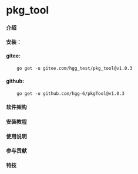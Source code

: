 # pkg_tool

#### 介绍


#### 安装： 

#### gitee: 
        go get -u gitee.com/hgg_test/pkg_tool@v1.0.3
#### github: 
        go get -u github.com/hgg-6/pkgTool@v1.0.3





#### 软件架构



#### 安装教程


#### 使用说明



#### 参与贡献




#### 特技

